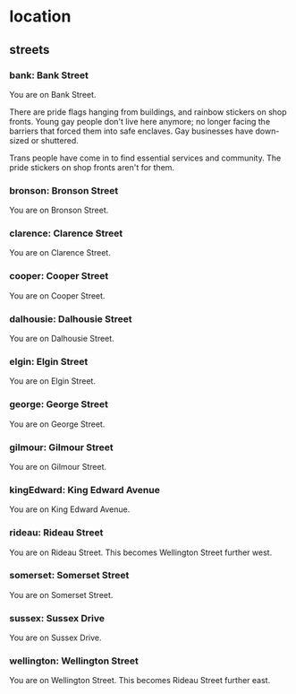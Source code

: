 # location

## streets

### bank: Bank Street

You are on Bank Street.

There are pride flags hanging from buildings, and rainbow stickers on shop
fronts. Young gay people don't live here anymore; no longer facing the barriers
that forced them into safe enclaves. Gay businesses have down-sized or
shuttered.

Trans people have come in to find essential services and community. The pride
stickers on shop fronts aren't for them.

### bronson: Bronson Street

You are on Bronson Street.

### clarence: Clarence Street

You are on Clarence Street.

### cooper: Cooper Street

You are on Cooper Street.

### dalhousie: Dalhousie Street

You are on Dalhousie Street.

### elgin: Elgin Street

You are on Elgin Street.

### george: George Street

You are on George Street.

### gilmour: Gilmour Street

You are on Gilmour Street.

### kingEdward: King Edward Avenue

You are on King Edward Avenue.

### rideau: Rideau Street

You are on Rideau Street. This becomes Wellington Street further west.

### somerset: Somerset Street

You are on Somerset Street.

### sussex: Sussex Drive

You are on Sussex Drive.

### wellington: Wellington Street

You are on Wellington Street. This becomes Rideau Street further east.


